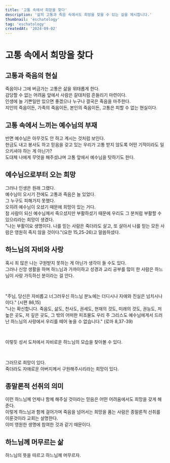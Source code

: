 ```yaml
---
title: '고통 속에서 희망을 찾다'
description: '삶의 고통과 죽음 속에서도 희망을 찾을 수 있는 길을 제시합니다.'
thumbnail: 'eschatology'
tag: 'eschatology'
createdAt: '2024-09-02'
---
```


# 고통 속에서 희망을 찾다

## 고통과 죽음의 현실

죽음이나 그에 버금가는 고통은 삶을 위태롭게 한다.\
감당할 수 없는 어려움 앞에서 사람은 갈대처럼 흔들리기 마련이다.\
인생에 늘 기쁜일만 있으면 좋겠으나 누구나 결국은 죽음을 마주한다.\
지인의 죽음이든, 가족의 죽음이든, 본인의 죽음이든, 고통은 피할 수 없는 현실이다.

## 고통 속에서 느끼는 예수님의 부재

반면 예수님은 아무것도 안 하고 계시는 것처럼 보인다.\
헌금도 내고 봉사도 하고 믿음을 갖고 있는 우리가 고통 받지 않도록 어떤 기적이라도 일으키셔야 하는 게 아닌가?\
도대체 나에게 무엇을 해주셨냐며 고통 앞에서 예수님을 탓하기도 한다.

## 예수님으로부터 오는 희망

그러나 인생은 원래 그랬다.\
예수님이 오시기 전에도 고통과 죽음은 늘 있었다.\
그 누구도 피해가지 못했다.\
오히려 예수님이 오셨기 때문에 희망이 있는 거다.\
참 사람이 되신 예수님께서 죽으셨지만 부활하셨기 때문에 우리도 그 분처럼 부활할 수 있으리라는 희망이 생겼다.\
"나는 부활이요 생명이다. 나를 믿는 사람은 죽더라도 살고, 또 살아서 나를 믿는 모든 사람은 영원히 죽지 않을 것이다."(요한 15,25-26)고 말씀하셨다.

## 하느님의 자비와 사랑

혹시 죄 많은 나는 구원받지 못하는 게 아닌가 생각이 들 수도 있다.\
그러나 신앙 생활을 하며 하느님과 가까이하고 성경과 교리 공부를 많이 한 사람은 하느님이 사랑 가득하신 분이라는 걸 안다.

<br>

"주님, 당신은 자비롭고 너그러우신 하느님 분노에는 더디시나 자애와 진실은 넘치시나이다." (시편 86,15)\
"나는 확신합니다. 죽음도, 삶도, 천사도, 권세도, 현재의 것도, 미래의 것도, 권능도, 저 높은 곳도, 저 깊은 곳도, 그 밖의 어떠한 피조물도 우리 주 그리스도 예수님에게서 드러난 하느님의 사랑에서 우리를 떼어 놓을 수 없습니다." (로마 8,37-39)

<br>

이렇듯 성서 도처에서 자비로운 하느님의 모습을 찾아볼 수 있다.

<br>

그러므로 희망이 있다.\
죽더라도 자애로운 아버지께서 구원해주시리라는 희망이 있다.

## 종말론적 선취의 의미

이런 하느님께 언제나 함께 해주실 것이라는 믿음은 어떤 어려움에서도 희망을 갖게 해준다.\
이렇게 하느님과 함께 걸어가며 죽음을 넘어서는 희망을 품는 사람은 종말론적 선취를 이룬것이라 교회는 설명한다.\
이미 영원한 생명에 참여한 것과 같기 때문이다.

## 하느님께 머무르는 삶

하느님의 뜻을 따르고 하느님께 머무르자.
